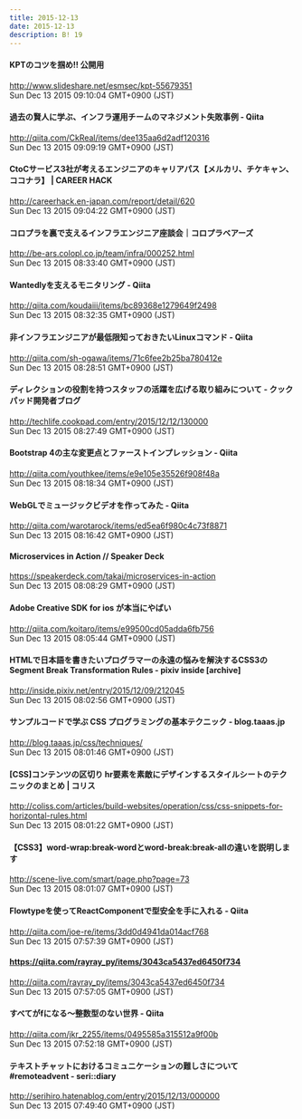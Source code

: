 ```yaml
---
title: 2015-12-13
date: 2015-12-13
description: B! 19
---
```


#### KPTのコツを掴め!! 公開用
http://www.slideshare.net/esmsec/kpt-55679351<br>
Sun Dec 13 2015 09:10:04 GMT+0900 (JST)<br>


#### 過去の賢人に学ぶ、インフラ運用チームのマネジメント失敗事例 - Qiita
http://qiita.com/CkReal/items/dee135aa6d2adf120316<br>
Sun Dec 13 2015 09:09:19 GMT+0900 (JST)<br>


#### CtoCサービス3社が考えるエンジニアのキャリアパス【メルカリ、チケキャン、ココナラ】 | CAREER HACK
http://careerhack.en-japan.com/report/detail/620<br>
Sun Dec 13 2015 09:04:22 GMT+0900 (JST)<br>


#### コロプラを裏で支えるインフラエンジニア座談会｜コロプラベアーズ
http://be-ars.colopl.co.jp/team/infra/000252.html<br>
Sun Dec 13 2015 08:33:40 GMT+0900 (JST)<br>


#### Wantedlyを支えるモニタリング - Qiita
http://qiita.com/koudaiii/items/bc89368e1279649f2498<br>
Sun Dec 13 2015 08:32:35 GMT+0900 (JST)<br>


#### 非インフラエンジニアが最低限知っておきたいLinuxコマンド - Qiita
http://qiita.com/sh-ogawa/items/71c6fee2b25ba780412e<br>
Sun Dec 13 2015 08:28:51 GMT+0900 (JST)<br>


#### ディレクションの役割を持つスタッフの活躍を広げる取り組みについて - クックパッド開発者ブログ
http://techlife.cookpad.com/entry/2015/12/12/130000<br>
Sun Dec 13 2015 08:27:49 GMT+0900 (JST)<br>


#### Bootstrap 4の主な変更点とファーストインプレッション - Qiita
http://qiita.com/youthkee/items/e9e105e35526f908f48a<br>
Sun Dec 13 2015 08:18:34 GMT+0900 (JST)<br>


#### WebGLでミュージックビデオを作ってみた - Qiita
http://qiita.com/warotarock/items/ed5ea6f980c4c73f8871<br>
Sun Dec 13 2015 08:16:42 GMT+0900 (JST)<br>


#### Microservices in Action // Speaker Deck
https://speakerdeck.com/takai/microservices-in-action<br>
Sun Dec 13 2015 08:08:29 GMT+0900 (JST)<br>


#### Adobe Creative SDK for ios が本当にやばい
http://qiita.com/koitaro/items/e99500cd05adda6fb756<br>
Sun Dec 13 2015 08:05:44 GMT+0900 (JST)<br>


#### HTMLで日本語を書きたいプログラマーの永遠の悩みを解決するCSS3のSegment Break Transformation Rules - pixiv inside [archive]
http://inside.pixiv.net/entry/2015/12/09/212045<br>
Sun Dec 13 2015 08:02:56 GMT+0900 (JST)<br>


#### サンプルコードで学ぶ CSS プログラミングの基本テクニック - blog.taaas.jp
http://blog.taaas.jp/css/techniques/<br>
Sun Dec 13 2015 08:01:46 GMT+0900 (JST)<br>


####   [CSS]コンテンツの区切り hr要素を素敵にデザインするスタイルシートのテクニックのまとめ | コリス
http://coliss.com/articles/build-websites/operation/css/css-snippets-for-horizontal-rules.html<br>
Sun Dec 13 2015 08:01:22 GMT+0900 (JST)<br>


#### 【CSS3】word-wrap:break-wordとword-break:break-allの違いを説明します
http://scene-live.com/smart/page.php?page=73<br>
Sun Dec 13 2015 08:01:07 GMT+0900 (JST)<br>


#### Flowtypeを使ってReactComponentで型安全を手に入れる - Qiita
http://qiita.com/joe-re/items/3dd0d4941da014acf768<br>
Sun Dec 13 2015 07:57:39 GMT+0900 (JST)<br>


#### https://qiita.com/rayray_py/items/3043ca5437ed6450f734
http://qiita.com/rayray_py/items/3043ca5437ed6450f734<br>
Sun Dec 13 2015 07:57:05 GMT+0900 (JST)<br>


#### すべてがfになる〜整数型のない世界 - Qiita
http://qiita.com/jkr_2255/items/0495585a315512a9f00b<br>
Sun Dec 13 2015 07:52:18 GMT+0900 (JST)<br>


#### テキストチャットにおけるコミュニケーションの難しさについて #remoteadvent  - seri::diary
http://serihiro.hatenablog.com/entry/2015/12/13/000000<br>
Sun Dec 13 2015 07:49:40 GMT+0900 (JST)<br>


